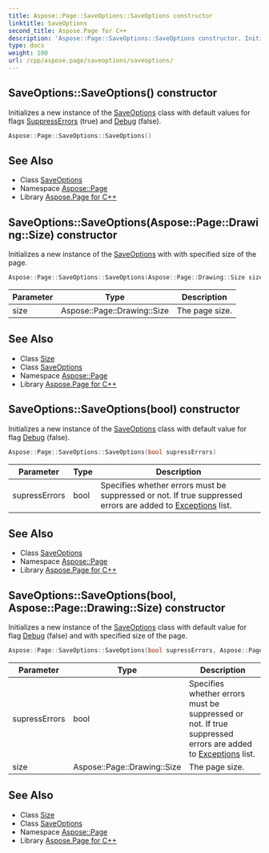 ```yaml
---
title: Aspose::Page::SaveOptions::SaveOptions constructor
linktitle: SaveOptions
second_title: Aspose.Page for C++
description: 'Aspose::Page::SaveOptions::SaveOptions constructor. Initializes a new instance of the SaveOptions class with default values for flags SuppressErrors (true) and Debug (false) in C++.'
type: docs
weight: 100
url: /cpp/aspose.page/saveoptions/saveoptions/
---
```

## SaveOptions::SaveOptions() constructor


Initializes a new instance of the [SaveOptions](../) class with default values for flags [SuppressErrors](../) (true) and [Debug](../) (false).

```cpp
Aspose::Page::SaveOptions::SaveOptions()
```

## See Also

* Class [SaveOptions](../)
* Namespace [Aspose::Page](../../)
* Library [Aspose.Page for C++](../../../)
## SaveOptions::SaveOptions(Aspose::Page::Drawing::Size) constructor


Initializes a new instance of the [SaveOptions](../) with with specified size of the page.

```cpp
Aspose::Page::SaveOptions::SaveOptions(Aspose::Page::Drawing::Size size)
```


| Parameter | Type | Description |
| --- | --- | --- |
| size | Aspose::Page::Drawing::Size | The page size. |

## See Also

* Class [Size](../../../aspose.page.drawing/size/)
* Class [SaveOptions](../)
* Namespace [Aspose::Page](../../)
* Library [Aspose.Page for C++](../../../)
## SaveOptions::SaveOptions(bool) constructor


Initializes a new instance of the [SaveOptions](../) class with default value for flag [Debug](../) (false).

```cpp
Aspose::Page::SaveOptions::SaveOptions(bool supressErrors)
```


| Parameter | Type | Description |
| --- | --- | --- |
| supressErrors | bool | Specifies whether errors must be suppressed or not. If true suppressed errors are added to [Exceptions](../) list. |

## See Also

* Class [SaveOptions](../)
* Namespace [Aspose::Page](../../)
* Library [Aspose.Page for C++](../../../)
## SaveOptions::SaveOptions(bool, Aspose::Page::Drawing::Size) constructor


Initializes a new instance of the [SaveOptions](../) class with default value for flag [Debug](../) (false) and with specified size of the page.

```cpp
Aspose::Page::SaveOptions::SaveOptions(bool supressErrors, Aspose::Page::Drawing::Size size)
```


| Parameter | Type | Description |
| --- | --- | --- |
| supressErrors | bool | Specifies whether errors must be suppressed or not. If true suppressed errors are added to [Exceptions](../) list. |
| size | Aspose::Page::Drawing::Size | The page size. |

## See Also

* Class [Size](../../../aspose.page.drawing/size/)
* Class [SaveOptions](../)
* Namespace [Aspose::Page](../../)
* Library [Aspose.Page for C++](../../../)

